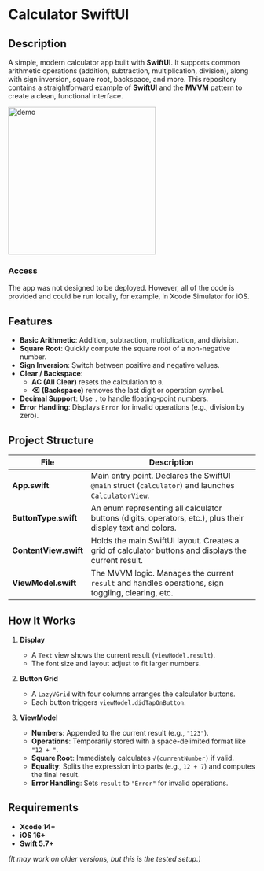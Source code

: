 # Calculator SwiftUI

## Description

A simple, modern calculator app built with **SwiftUI**. It supports common arithmetic operations (addition, subtraction, multiplication, division), along with sign inversion, square root, backspace, and more. This repository contains a straightforward example of **SwiftUI** and the **MVVM** pattern to create a clean, functional interface.

<img src="https://github.com/ivansor0kin/swift-ios-calculator-app/blob/main/demo.png" alt="demo" width="300" />

### Access

The app was not designed to be deployed. However, all of the code is provided and could be run locally, for example, in Xcode Simulator for iOS.

## Features

- **Basic Arithmetic**: Addition, subtraction, multiplication, and division.  
- **Square Root**: Quickly compute the square root of a non-negative number.  
- **Sign Inversion**: Switch between positive and negative values.  
- **Clear / Backspace**: 
  - **AC (All Clear)** resets the calculation to `0`.  
  - **⌫ (Backspace)** removes the last digit or operation symbol.
- **Decimal Support**: Use `.` to handle floating-point numbers.  
- **Error Handling**: Displays `Error` for invalid operations (e.g., division by zero).

## Project Structure

| File              | Description                                                                                   |
|-------------------|-----------------------------------------------------------------------------------------------|
| **App.swift**     | Main entry point. Declares the SwiftUI `@main` struct (`calculator`) and launches `CalculatorView`. |
| **ButtonType.swift** | An enum representing all calculator buttons (digits, operators, etc.), plus their display text and colors. |
| **ContentView.swift** | Holds the main SwiftUI layout. Creates a grid of calculator buttons and displays the current result. |
| **ViewModel.swift** | The MVVM logic. Manages the current `result` and handles operations, sign toggling, clearing, etc. |

## How It Works

1. **Display**  
   - A `Text` view shows the current result (`viewModel.result`).  
   - The font size and layout adjust to fit larger numbers.

2. **Button Grid**  
   - A `LazyVGrid` with four columns arranges the calculator buttons.  
   - Each button triggers `viewModel.didTapOnButton`.

3. **ViewModel**  
   - **Numbers**: Appended to the current result (e.g., `"123"`).  
   - **Operations**: Temporarily stored with a space-delimited format like `"12 + "`.  
   - **Square Root**: Immediately calculates `√(currentNumber)` if valid.  
   - **Equality**: Splits the expression into parts (e.g., `12 + 7`) and computes the final result.  
   - **Error Handling**: Sets `result` to `"Error"` for invalid operations.

## Requirements

- **Xcode 14+**  
- **iOS 16+**  
- **Swift 5.7+**

*(It may work on older versions, but this is the tested setup.)*
